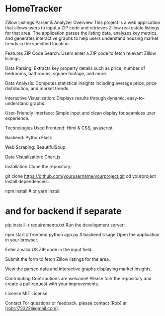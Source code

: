 ﻿# HomeTracker

Zillow Listings Parser & Analyzer
Overview
This project is a web application that allows users to input a ZIP code and retrieves Zillow real estate listings for that area. The application parses the listing data, analyzes key metrics, and generates interactive graphs to help users understand housing market trends in the specified location.

Features
ZIP Code Search: Users enter a ZIP code to fetch relevant Zillow listings.

Data Parsing: Extracts key property details such as price, number of bedrooms, bathrooms, square footage, and more.

Data Analysis: Computes statistical insights including average price, price distribution, and market trends.

Interactive Visualization: Displays results through dynamic, easy-to-understand graphs.

User-Friendly Interface: Simple input and clean display for seamless user experience.

Technologies Used
Frontend: Html & CSS, javascript

Backend: Python Flask

Web Scraping: BeautifulSoup

Data Visualization: Chart.js

Installation
Clone the repository:

git clone https://github.com/yourusername/yourproject.git
cd yourproject
Install dependencies:

npm install        # or yarn install
# and for backend if separate
pip install -r requirements.txt
Run the development server:

npm start          # frontend
python app.py      # backend
Usage
Open the application in your browser.

Enter a valid US ZIP code in the input field.

Submit the form to fetch Zillow listings for the area.

View the parsed data and interactive graphs displaying market insights.

Contributing
Contributions are welcome! Please fork the repository and create a pull request with your improvements.

License
MIT License

Contact
For questions or feedback, please contact [Rob] at [robc173322@gmail.com].

